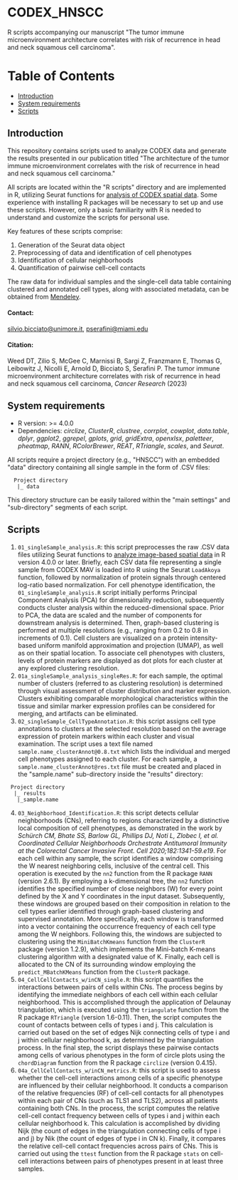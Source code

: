 # CODEX_HNSCC
R scripts accompanying our manuscript "The tumor immune microenvironment architecture correlates with risk of recurrence in head and neck squamous cell carcinoma".

# Table of Contents

- [Introduction](https://github.com/bicciatolab/CODEX_HNSCC#introduction)
- [System requirements](https://github.com/bicciatolab/CODEX_HNSCC#system-requirements)
- [Scripts](https://github.com/bicciatolab/CODEX_HNSCC#scripts)

## Introduction
This repository contains scripts used to analyze CODEX data and generate the results presented in our publication titled "The architecture of the tumor immune microenvironment correlates with the risk of recurrence in head and neck squamous cell carcinoma." 

All scripts are located within the "R scripts" directory and are implemented in R, utilizing Seurat functions for [analysis of CODEX spatial data](https://satijalab.org/seurat/articles/seurat5_spatial_vignette_2#human-lymph-node-akoya-codex-system). Some experience with installing R packages will be necessary to set up and use these scripts. However, only a basic familiarity with R is needed to understand and customize the scripts for personal use.

Key features of these scripts comprise:

1. Generation of the Seurat data object
2. Preprocessing of data and identification of cell phenotypes
3. Identification of cellular neighborhoods
4. Quantification of pairwise cell-cell contacts

The raw data for individual samples and the single-cell data table containing clustered and annotated cell types, along with associated metadata, can be obtained from [Mendeley](https://data.mendeley.com/datasets/t2yvtwnjx7).

#### Contact:

silvio.bicciato@unimore.it, pserafini@miami.edu

#### Citation:

Weed DT, Zilio S, McGee C, Marnissi B, Sargi Z, Franzmann E, Thomas G, Leibowitz J, Nicolli E, Arnold D, Bicciato S, Serafini P. The tumor immune microenvironment architecture correlates with risk of recurrence in head and neck squamous cell carcinoma, _Cancer Research_ (2023)

## System requirements
* R version: >= 4.0.0
* Dependencies: *circlize*, *ClusterR*, *clustree*, *corrplot*, *cowplot*, *data.table*, *dplyr*, *ggplot2*, *ggrepel*, *gplots*, *grid*, *gridExtra*, *openxlsx*, *paletteer*, *pheatmap*, *RANN*, *RColorBrewer*, *REAT*, *RTriangle*, *scales*, and *Seurat*.

All scripts require a project directory (e.g., "HNSCC") with an embedded "data" directory containing all single sample in the form of .CSV files:

```
  Project directory
   |_ data
```
This directory structure can be easily tailored within the "main settings" and "sub-directory" segments of each script.


## Scripts
1.	`01_singleSample_analysis.R`: this script preprocesses the raw .CSV data files utilizing Seurat functions to [analyze image-based spatial data](https://satijalab.org/seurat/articles/seurat5_spatial_vignette_2#human-lymph-node-akoya-codex-system) in R version 4.0.0 or later. Briefly, each CSV data file representing a single sample from CODEX MAV is loaded into R using the Seurat `LoadAkoya` function, followed by normalization of protein signals through centered log-ratio based normalization.
For cell phenotype identification, the `01_singleSample_analysis.R` script initially performs Principal Component Analysis (PCA) for dimensionality reduction, subsequently conducts cluster analysis within the reduced-dimensional space. Prior to PCA, the data are scaled and the number of components for downstream analysis is determined. Then, graph-based clustering is performed at multiple resolutions (e.g., ranging from 0.2 to 0.8 in increments of 0.1). Cell clusters are visualized on a protein intensity-based uniform manifold approximation and projection (UMAP), as well as on their spatial location. To associate cell phenotypes with clusters, levels of protein markers are displayed as dot plots for each cluster at any explored clustering resolution.
2. `01a_singleSample_analysis_singleRes.R`: for each sample, the optimal number of clusters (referred to as clustering resolution) is determined through visual assessment of cluster distribution and marker expression. Clusters exhibiting comparable morphological characteristics within the tissue and similar marker expression profiles can be considered for merging, and artifacts can be eliminated.
3. `02_singleSample_CellTypeAnnotation.R`: this script assigns cell type annotations to clusters at the selected resolution based on the average expression of protein markers within each cluster and visual examination. The script uses a text file named `sample.name_clusterAnnot@0.8.txt` which lists the individual and merged cell phenotypes assigned to each cluster. For each sample, a `sample.name_clusterAnnot@res.txt` file must be created and placed in the "sample.name" sub-directory inside the "results" directory:

 ```
  Project directory
   |_ results
    |_sample.name
 ```
 
4. `03_Neighborhood_Identification.R`: this script detects cellular neighborhoods (CNs), referring to regions characterized by a distinctive local composition of cell phenotypes, as demonstrated in the work by _Schürch CM, Bhate SS, Barlow GL, Phillips DJ, Noti L, Zlobec I, et al. Coordinated Cellular Neighborhoods Orchestrate Antitumoral Immunity at the Colorectal Cancer Invasive Front. Cell 2020;182:1341-59.e19_. For each cell within any sample, the script identifies a window comprising the W nearest neighboring cells, inclusive of the central cell. This operation is executed by the `nn2` function from the R package `RANN` (version 2.6.1). By employing a k-dimensional tree, the `nn2` function identifies the specified number of close neighbors (W) for every point defined by the X and Y coordinates in the input dataset. Subsequently, these windows are grouped based on their composition in relation to the cell types earlier identified through graph-based clustering and supervised annotation. More specifically, each window is transformed into a vector containing the occurrence frequency of each cell type among the W neighbors. Following this, the windows are subjected to clustering using the `MiniBatchKmeans` function from the `ClusterR` package (version 1.2.9), which implements the Mini-batch K-means clustering algorithm with a designated value of K. Finally, each cell is allocated to the CN of its surrounding window employing the `predict_MBatchKMeans` function from the `ClusterR` package.
5. `04_CellCellContacts_w/inCN_single.R`: this script quantifies the interactions between pairs of cells within CNs. The process begins by identifying the immediate neighbors of each cell within each cellular neighborhood. This is accomplished through the application of Delaunay triangulation, which is executed using the `triangulate` function from the R package `RTriangle` (version 1.6-0.11). Then, the script computes the count of contacts between cells of types i and j. This calculation is carried out based on the set of edges Nijk connecting cells of type i and j within cellular neighborhood k, as determined by the triangulation process. In the final step, the script displays these pairwise contacts among cells of various phenotypes in the form of circle plots using the `chordDiagram` function from the R package `circlize` (version 0.4.15).
6. `04a_CellCellContacts_w/inCN_metrics.R`: this script is used to assess whether the cell-cell interactions among cells of a specific phenotype are influenced by their cellular neighborhood. It conducts a comparison of the relative frequencies (RF) of cell-cell contacts  for all phenotypes within each pair of CNs (such as TLS1 and TLS2), across all patients containing both CNs. In the process, the script computes the relative cell-cell contact frequency between cells of types i and j within each cellular neighborhood k. This calculation is accomplished by dividing Nijk (the count of edges in the triangulation connecting cells of type i and j) by Nik (the count of edges of type i in CN k). Finally, it compares the relative cell-cell contact frequencies across pairs of CNs. This is carried out using the `ttest` function from the R package `stats` on cell-cell interactions between pairs of phenotypes present in at least three samples.
